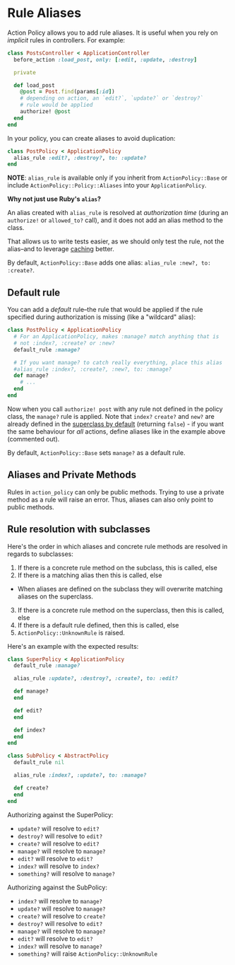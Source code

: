 # Rule Aliases

Action Policy allows you to add rule aliases. It is useful when you rely on _implicit_ rules in controllers. For example:

```ruby
class PostsController < ApplicationController
  before_action :load_post, only: [:edit, :update, :destroy]

  private

  def load_post
    @post = Post.find(params[:id])
    # depending on action, an `edit?`, `update?` or `destroy?`
    # rule would be applied
    authorize! @post
  end
end
```

In your policy, you can create aliases to avoid duplication:

```ruby
class PostPolicy < ApplicationPolicy
  alias_rule :edit?, :destroy?, to: :update?
end
```

**NOTE**: `alias_rule` is available only if you inherit from `ActionPolicy::Base` or include `ActionPolicy::Policy::Aliases` into your `ApplicationPolicy`.

**Why not just use Ruby's `alias`?**

An alias created with `alias_rule` is resolved at _authorization time_ (during an `authorize!` or `allowed_to?` call), and it does not add an alias method to the class.

That allows us to write tests easier, as we should only test the rule, not the alias–and to leverage [caching](caching.md) better.

By default, `ActionPolicy::Base` adds one alias: `alias_rule :new?, to: :create?`.

## Default rule

You can add a _default_ rule–the rule that would be applied if the rule specified during authorization is missing (like a "wildcard" alias):

```ruby
class PostPolicy < ApplicationPolicy
  # For an ApplicationPolicy, makes :manage? match anything that is
  # not :index?, :create? or :new?
  default_rule :manage?

  # If you want manage? to catch really everything, place this alias
  #alias_rule :index?, :create?, :new?, to: :manage?
  def manage?
    # ...
  end
end
```

Now when you call `authorize! post` with any rule not defined in the policy class, the `manage?` rule is applied.  Note that `index?` `create?` and `new?` are already defined in the [superclass by default](custom_policy.md) (returning `false`) - if you want the same behaviour for *all* actions, define aliases like in the example above (commented out).

By default, `ActionPolicy::Base` sets `manage?` as a default rule.

## Aliases and Private Methods

Rules in `action_policy` can only be public methods. Trying to use a private method as a rule will raise an error. Thus, aliases can also only point to public methods.

## Rule resolution with subclasses

Here's the order in which aliases and concrete rule methods are resolved in regards to subclasses:

1. If there is a concrete rule method on the subclass, this is called, else
1. If there is a matching alias then this is called, else
  * When aliases are defined on the subclass they will overwrite matching aliases on the superclass.
3. If there is a concrete rule method on the superclass, then this is called, else
4. If there is a default rule defined, then this is called, else
5. `ActionPolicy::UnknownRule` is raised.

Here's an example with the expected results:

```ruby
class SuperPolicy < ApplicationPolicy
  default_rule :manage?

  alias_rule :update?, :destroy?, :create?, to: :edit?

  def manage?
  end

  def edit?
  end

  def index?
  end
end

class SubPolicy < AbstractPolicy
  default_rule nil

  alias_rule :index?, :update?, to: :manage?

  def create?
  end
end
```

Authorizing against the SuperPolicy:

* `update?` will resolve to `edit?`
* `destroy?` will resolve to `edit?`
* `create?` will resolve to `edit?`
* `manage?` will resolve to `manage?`
* `edit?` will resolve to `edit?`
* `index?` will resolve to `index?`
* `something?` will resolve to `manage?`

Authorizing against the SubPolicy:

* `index?` will resolve to `manage?`
* `update?` will resolve to `manage?`
* `create?` will resolve to `create?`
* `destroy?` will resolve to `edit?`
* `manage?` will resolve to `manage?`
* `edit?` will resolve to `edit?`
* `index?` will resolve to `manage?`
* `something?` will raise `ActionPolicy::UnknownRule`
